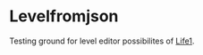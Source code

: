 # Levelfromjson

Testing ground for level editor possibilites of [Life1](https://github.com/eliaspoylio/life1).
